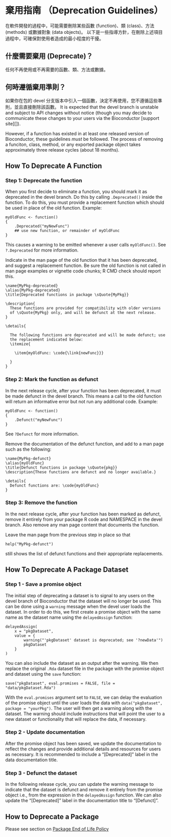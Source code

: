 # 棄用指南 （Deprecation Guidelines）

在軟件開發的過程中，可能需要刪除某些函數 (function)、類 (class)、方法 (methods) 或數據對象 (data objects)。 以下是一些指導方針，在刪除上述項目過程中，可確保對使用者造成的最小程度的干擾。

## 什麼需要棄用 (Deprecate)？

任何不再使用或不再需要的函數、類、方法或數據。

## 何時遵循棄用準則？

如果你在包的 devel 分支版本中引入一個函數，決定不再使用，您不遵循這些準則，並且直接刪除該函數。 It is expected that the devel branch is unstable and subject to API changes without notice (though you may decide to communicate these changes to your users via the Bioconductor \[support site\]\[\]).

However, if a function has existed in at least one released version of Bioconductor, these guidelines *must* be followed. The process of removing a funciton, class, method, or any exported package object takes approximately three release cycles (about 18 months).

## How To Deprecate A Function

### Step 1: Deprecate the function

When you first decide to eliminate a function, you should mark it as deprecated in the devel branch. Do this by calling
<code>.Deprecated()</code> inside the function. To do this, you must provide a replacement function which should be used in place of the old function. Example:

    myOldFunc <- function()
    {
        .Deprecated("myNewFunc")
        ## use new function, or remainder of myOldFunc
    }

This causes a warning to be emitted whenever a user calls
<code>myOldFunc()</code>. See <code>?.Deprecated</code> for more information.

Indicate in the man page of the old function that it has been deprecated, and suggest a replacement function. Be sure the old function is not called in man page examples or vignette code chunks; R CMD check should report this.

    \name{MyPkg-deprecated}
    \alias{MyPkg-deprecated}
    \title{Deprecated functions in package \sQuote{MyPkg}}
    
    \description{
      These functions are provided for compatibility with older versions
      of \sQuote{MyPkg} only, and will be defunct at the next release.
    }
    
    \details{
    
      The following functions are deprecated and will be made defunct; use
      the replacement indicated below:
      \itemize{
    
        \item{myOldFunc: \code{\link{newFunc}}}
    
      }
    }

### Step 2: Mark the function as defunct

In the next release cycle, after your function has been deprecated, it must be made defunct in the devel branch. This means a call to the old function will return an informative error but not run any additional code. Example:

    myOldFunc <- function()
    {
        .Defunct("myNewFunc")
    }

See <code>?Defunct</code> for more information.

Remove the documentation of the defunct function, and add to a man page such as the following:

    \name{MyPkg-defunct}
    \alias{myOldFunc}
    \title{Defunct functions in package \sQuote{pkg}}
    \description{These functions are defunct and no longer available.}
    
    \details{
      Defunct functions are: \code{myOldFunc}
    }

### Step 3: Remove the function

In the next release cycle, after your function has been marked as defunct, remove it entirely from your package R code and NAMESPACE in the devel branch. Also remove any man page content that documents the function.

Leave the man page from the previous step in place so that

    help("MyPkg-defunct")

still shows the list of defunct functions and their appropriate replacements.

## How To Deprecate A Package Dataset

### Step 1 - Save a promise object

The initial step of deprecating a dataset is to signal to any users on the devel branch of Bioconductor that the dataset will no longer be used. This can be done using a `warning` message when the devel user loads the dataset. In order to do this, we first create a promise object with the same name as the dataset name using the `delayedAssign` function:

    delayedAssign(
        x = "pkgDataset",
        value = {
            warning("'pkgDataset' dataset is deprecated; see '?newData'")
            pkgDataset
        }
    )

You can also include the dataset as an output after the warning. We then replace the original `.Rda` dataset file in the package with the promise object and dataset using the `save` function:

    save("pkgDataset", eval.promises = FALSE, file = "data/pkgDataset.Rda")

With the `eval.promises` argument set to `FALSE`, we can delay the evaluation of the promise object until the user loads the data with `data("pkgDataset", package = "yourPkg")`. The user will then get a warning along with the dataset. The warning should include instructions that will point the user to a new dataset or functionality that will replace the data, if necessary.

### Step 2 - Update documentation

After the promise object has been saved, we update the documentation to reflect the changes and provide additional details and resources for users as necessary. It is recommended to include a “\[Deprecated\]” label in the data documentation title.

### Step 3 - Defunct the dataset

In the following release cycle, you can update the warning message to indicate that the dataset is defunct and remove it entirely from the promise object i.e., from the expression in the `delayedAssign` function. We can also update the “\[Deprecated\]” label in the documentation title to “\[Defunct\]”.

## How to Deprecate a Package

Please see section on [Package End of Life Policy](#package-end-of-life-policy)
